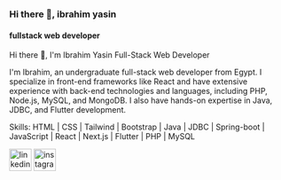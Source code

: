 ### Hi there 👋, ibrahim yasin
#### fullstack web developer
Hi there 👋, I'm Ibrahim Yasin
Full-Stack Web Developer

I'm Ibrahim, an undergraduate full-stack web developer from Egypt. I specialize in front-end frameworks like React and have extensive experience with back-end technologies and languages, including PHP, Node.js, MySQL, and MongoDB. I also have hands-on expertise in Java, JDBC, and Flutter development.

Skills:
HTML | CSS | Tailwind | Bootstrap | Java | JDBC | Spring-boot | JavaScript | React | Next.js | Flutter | PHP | MySQL  



[<img src='https://cdn.jsdelivr.net/npm/simple-icons@3.0.1/icons/linkedin.svg' alt='linkedin' height='40'>](https://www.linkedin.com/in/ibrahim-yasin-23501a250/)  [<img src='https://cdn.jsdelivr.net/npm/simple-icons@3.0.1/icons/instagram.svg' alt='instagram' height='40'>](https://www.instagram.com/1brah1m_ya?igsh=MWlreTAzaXVxMHVxbA==) 

